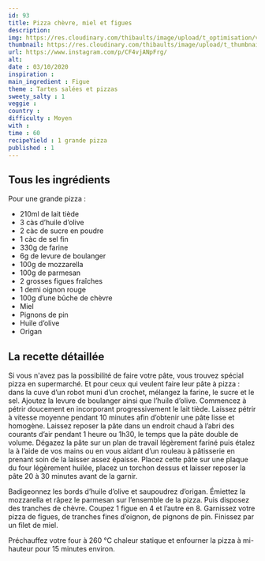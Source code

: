 ```yaml
---
id: 93
title: Pizza chèvre, miel et figues
description: 
img: https://res.cloudinary.com/thibaults/image/upload/t_optimisation/v1600524211/Recipes/20201003_pizza_figues.jpg
thumbnail: https://res.cloudinary.com/thibaults/image/upload/t_thumbnail_josie/v1600524211/Recipes/20201003_pizza_figues.jpg
url: https://www.instagram.com/p/CF4vjANpFrg/
alt: 
date : 03/10/2020
inspiration : 
main_ingredient : Figue
theme : Tartes salées et pizzas
sweety_salty : 1
veggie : 
country :
difficulty : Moyen
with : 
time : 60
recipeYield : 1 grande pizza
published : 1
---
```


## Tous les ingrédients
Pour une grande pizza :
 - 210ml de lait tiède
 - 3 càs d’huile d’olive
 - 2 càc de sucre en poudre
 - 1 càc de sel fin
 - 330g de farine
 - 6g de levure de boulanger
 - 100g de mozzarella
 - 100g de parmesan
 - 2 grosses figues fraîches
 - 1 demi oignon rouge
 - 100g d’une bûche de chèvre
 - Miel
 - Pignons de pin
 - Huile d’olive
 - Origan

## La recette détaillée
Si vous n'avez pas la possibilité de faire votre pâte, vous trouvez spécial pizza en supermarché. Et pour ceux qui veulent faire leur pâte à pizza : dans la cuve d’un robot muni d’un crochet, mélangez la farine, le sucre et le sel. Ajoutez la levure de boulanger ainsi que l’huile d’olive. Commencez à pétrir doucement en incorporant progressivement le lait tiède. Laissez pétrir à vitesse moyenne pendant 10 minutes afin d’obtenir une pâte lisse et homogène. Laissez reposer la pâte dans un endroit chaud à l’abri des courants d’air pendant 1 heure ou 1h30, le temps que la pâte double de volume. Dégazez la pâte sur un plan de travail légèrement fariné puis étalez la à l’aide de vos mains ou en vous aidant d’un rouleau à pâtisserie en prenant soin de la laisser assez épaisse. Placez cette pâte sur une plaque du four légèrement huilée, placez un torchon dessus et laisser reposer la pâte 20 à 30 minutes avant de la garnir.

Badigeonnez les bords d’huile d’olive et saupoudrez d’origan. Émiettez la mozzarella et râpez le parmesan sur l’ensemble de la pizza. Puis disposez des tranches de chèvre. Coupez 1 figue en 4 et l’autre en 8. Garnissez votre pizza de figues, de tranches fines d’oignon, de pignons de pin. Finissez par un filet de miel.

Préchauffez votre four à 260 °C chaleur statique et enfourner la pizza à mi-hauteur pour 15 minutes environ.